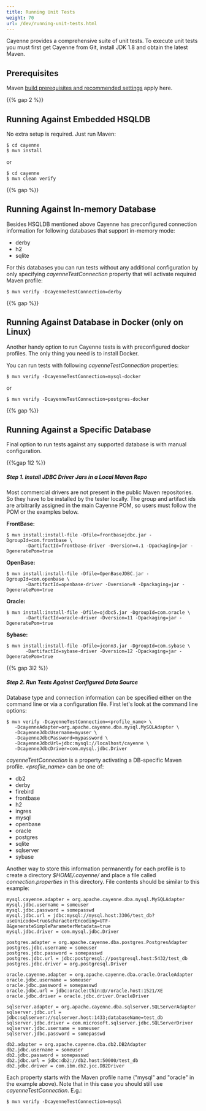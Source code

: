 ```yaml
---
title: Running Unit Tests
weight: 70
url: /dev/running-unit-tests.html
---
```


Cayenne provides a comprehensive suite of unit tests. To execute unit tests
you must first get Cayenne from Git, install JDK 1.8 and obtain the latest Maven.

## Prerequisites

Maven [build prerequisites and recommended settings](/dev/building-cayenne.html) apply here.    
    
{{% gap 2 %}}    
    
## Running Against Embedded HSQLDB
    
No extra setup is required. Just run Maven:
    
    $ cd cayenne
    $ mvn install

or 

    $ cd cayenne
    $ mvn clean verify

{{% gap %}}

    
## Running Against In-memory Database
 
Besides HSQLDB mentioned above Cayenne has preconfigured connection information for 
following databases that support in-memory mode:
   
* derby
* h2
* sqlite

For this databases you can run tests without any additional configuration by only specifying
*cayenneTestConnection* property that will activate required Maven profile:
 
    $ mvn verify -DcayenneTestConnection=derby    

{{% gap %}}

    
## Running Against Database in Docker (only on Linux)

Another handy option to run Cayenne tests is with preconfigured docker profiles.
The only thing you need is to install Docker.

You can run tests with following *cayenneTestConnection* properties:
 
    $ mvn verify -DcayenneTestConnection=mysql-docker
or
    
    $ mvn verify -DcayenneTestConnection=postgres-docker    

{{% gap %}}

    
## Running Against a Specific Database

Final option to run tests against any supported database is with manual configuration. 

{{%gap 1l2 %}}

    
##### Step 1. Install JDBC Driver Jars in a Local Maven Repo
    
Most commercial drivers are not present in the public Maven repositories.
So they have to be installed by the tester locally. The group and artifact
ids are arbitrarily assigned in the main Cayenne POM, so users must follow
the POM or the examples below.
    
**FrontBase:**

    $ mvn install:install-file -Dfile=frontbasejdbc.jar -DgroupId=com.frontbase \
           -DartifactId=frontbase-driver -Dversion=4.1 -Dpackaging=jar -DgeneratePom=true

**OpenBase:**

    $ mvn install:install-file -Dfile=OpenBaseJDBC.jar -DgroupId=com.openbase \
           -DartifactId=openbase-driver -Dversion=9 -Dpackaging=jar -DgeneratePom=true
    
**Oracle:**

    $ mvn install:install-file -Dfile=ojdbc5.jar -DgroupId=com.oracle \
           -DartifactId=oracle-driver -Dversion=11 -Dpackaging=jar -DgeneratePom=true

**Sybase:**

    $ mvn install:install-file -Dfile=jconn3.jar -DgroupId=com.sybase \
           -DartifactId=sybase-driver -Dversion=12 -Dpackaging=jar -DgeneratePom=true

{{% gap 3l2 %}}
    
##### Step 2. Run Tests Against Configured Data Source
    
Database type and connection information can be specified either on the
command line or via a configuration file. First let's look at the command
line options:
    
    $ mvn verify -DcayenneTestConnection=<profile_name> \
       -DcayenneAdapter=org.apache.cayenne.dba.mysql.MySQLAdapter \
       -DcayenneJdbcUsername=myuser \
       -DcayenneJdbcPassword=mypassword \
       -DcayenneJdbcUrl=jdbc:mysql://localhost/cayenne \
       -DcayenneJdbcDriver=com.mysql.jdbc.Driver

*cayenneTestConnection* is a property activating a DB-specific Maven
profile. *<profile_name>* can be one of:

* db2
* derby
* firebird
* frontbase
* h2
* ingres
* mysql
* openbase
* oracle
* postgres
* sqlite
* sqlserver
* sybase

Another way to store this information permanently for each profile is to
create a directory *$HOME/.cayenne/* and place a file called
*connection.properties* in this directory. File contents should be
similar to this example:

    mysql.cayenne.adapter = org.apache.cayenne.dba.mysql.MySQLAdapter
    mysql.jdbc.username = someuser
    mysql.jdbc.password = somepasswd
    mysql.jdbc.url = jdbc:mysql://mysql.host:3306/test_db?useUnicode=true&characterEncoding=UTF-8&generateSimpleParameterMetadata=true
    mysql.jdbc.driver = com.mysql.jdbc.Driver
    
    postgres.adapter = org.apache.cayenne.dba.postgres.PostgresAdapter
    postgres.jdbc.username = someuser
    postgres.jdbc.password = somepasswd
    postgres.jdbc.url = jdbc:postgresql://postgresql.host:5432/test_db
    postgres.jdbc.driver = org.postgresql.Driver
    
    oracle.cayenne.adapter = org.apache.cayenne.dba.oracle.OracleAdapter
    oracle.jdbc.username = someuser
    oracle.jdbc.password = somepasswd
    oracle.jdbc.url = jdbc:oracle:thin:@//oracle.host:1521/XE
    oracle.jdbc.driver = oracle.jdbc.driver.OracleDriver

    sqlserver.adapter = org.apache.cayenne.dba.sqlserver.SQLServerAdapter
    sqlserver.jdbc.url = jdbc:sqlserver://sqlserver.host:1433;databaseName=test_db
    sqlserver.jdbc.driver = com.microsoft.sqlserver.jdbc.SQLServerDriver
    sqlserver.jdbc.username = someuser
    sqlserver.jdbc.password = somepasswd
    
    db2.adapter = org.apache.cayenne.dba.db2.DB2Adapter
    db2.jdbc.username = someuser
    db2.jdbc.password = somepasswd
    db2.jdbc.url = jdbc:db2://db2.host:50000/test_db
    db2.jdbc.driver = com.ibm.db2.jcc.DB2Driver
    
Each property starts with the Maven profile name ("mysql" and "oracle" in
the example above). Note that in this case you should still use
*cayenneTestConnection*. E.g.:
    
    $ mvn verify -DcayenneTestConnection=mysql